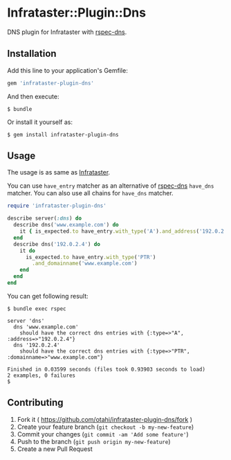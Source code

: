 # Infrataster::Plugin::Dns

DNS plugin for Infrataster with [rspec-dns](https://github.com/spotify/rspec-dns).

## Installation

Add this line to your application's Gemfile:

```ruby
gem 'infrataster-plugin-dns'
```

And then execute:

    $ bundle

Or install it yourself as:

    $ gem install infrataster-plugin-dns

## Usage

The usage is as same as [Infrataster](https://github.com/ryotarai/infrataster).

You can use `have_entry` matcher as an alternative of
[rspec-dns](https://github.com/spotify/rspec-dns) `have_dns` matcher.
You can also use all chains for `have_dns` matcher.

```ruby
require 'infrataster-plugin-dns'

describe server(:dns) do
  describe dns('www.example.com') do
    it { is_expected.to have_entry.with_type('A').and_address('192.0.2.4') }
  end
  describe dns('192.0.2.4') do
    it do
      is_expected.to have_entry.with_type('PTR')
        .and_domainname('www.example.com')
    end
  end
end
```

You can get following result:

```
$ bundle exec rspec

server 'dns'
  dns 'www.example.com'
    should have the correct dns entries with {:type=>"A", :address=>"192.0.2.4"}
  dns '192.0.2.4'
    should have the correct dns entries with {:type=>"PTR", :domainname=>"www.example.com"}

Finished in 0.03599 seconds (files took 0.93903 seconds to load)
2 examples, 0 failures
$
```


## Contributing

1. Fork it ( https://github.com/otahi/infrataster-plugin-dns/fork )
2. Create your feature branch (`git checkout -b my-new-feature`)
3. Commit your changes (`git commit -am 'Add some feature'`)
4. Push to the branch (`git push origin my-new-feature`)
5. Create a new Pull Request

